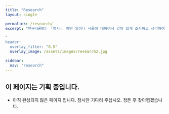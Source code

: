 ```yaml
---
title: "Research"
layout: single

permalink: /research/
excerpt: "연구(硏究) 「명사」 어떤 일이나 사물에 대하여서 깊이 있게 조사하고 생각하여 진리를 따져 보는 일" <br> "- \"연구\", 『표준국어대사전』, 국립국어원(2018)"

"
header:
  overlay_filter: "0.5"
  overlay_image: /assets/images/research2.jpg

sidebar:
  nav: "research"
---
```




## 이 페이지는 기획 중입니다. 

- 아직 완성되지 않은 페이지 입니다. 잠시만 기다려 주십시오. 정돈 후 찾아뵙겠습니다.